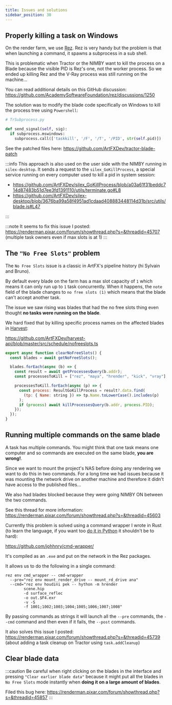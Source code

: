 ```yaml
---
title: Issues and solutions
sidebar_position: 30
---
```


## Properly killing a task on Windows

On the render farm, we use [Rez](https://github.com/AcademySoftwareFoundation/rez). Rez is very handy but the problem is that when launching a command, it spawns a subprocess in a sub shell.

This is problematic when Tractor or the NIMBY want to kill the process on a Blade because the visible PID is Rez's one, not the worker process. So we ended up killing Rez and the V-Ray process was still running on the machine...

You can read additional details on this GitHub discussion: https://github.com/AcademySoftwareFoundation/rez/discussions/1250

The solution was to modify the blade code specifically on Windows to kill the process tree using `Powershell`:

```python
# TrSubprocess.py

def send_signal(self, sig):
  if subprocess.mswindows:
    subprocess.call(['taskkill', '/F', '/T', '/PID', str(self.pid)])
```

See the patched files here: https://github.com/ArtFXDev/tractor-blade-patch

:::info
This approach is also used on the user side with the NIMBY running in `silex-desktop`. It sends a request to the `silex_GoKillProcess`, a special service running on every computer used to kill a pid in system session:

- https://github.com/ArtFXDev/silex_GoKillProcess/blob/a03a61f31beddc714d87483b51d7ee3fd1391110/utils/terminate.go#L8
- https://github.com/ArtFXDev/silex-desktop/blob/3676ba99a58f4951ad1cdaad408883448114d31b/src/utils/blade.js#L47

:::

:::note
It seems to fix this issue I posted: https://renderman.pixar.com/forum/showthread.php?s=&threadid=45707 (multiple task owners even if max slots is at 1)
:::

## The `"No Free Slots"` problem

The `No Free Slots` issue is a classic in ArtFX's pipeline history (hi Sylvain and Bruno).

By default every blade on the farm has a max slot capacity of `1` which means it can only run up to `1` task concurrently. When it happens, the `note` field of the blade changes to `no free slots (1)` which means that the blade can't accept another task.

The issue we saw rising was blades that had the no free slots thing even thought **no tasks were running on the blade**.

We hard fixed that by killing specific process names on the affected blades in [Harvest](../harvest):

https://github.com/ArtFXDev/harvest-api/blob/master/src/schedule/nofreeslots.ts

```js
export async function clearNoFreeSlots() {
  const blades = await getNoFreeSlots();

  blades.forEach(async (b) => {
    const result = await getProcessesQuery(b.addr);
    const processesToKill = ["rez", "maya", "hrender", "kick", "vray"];

    processesToKill.forEach(async (p) => {
      const process: ResultGoKillProcess = result?.data.find(
        (tp: { Name: string }) => tp.Name.toLowerCase().includes(p)
      );
      if (process) await killProcessesQuery(b.addr, process.PID);
    });
  });
}
```

## Running multiple commands on the same blade

A task has multiple commands. You might think that one task means one computer and so commands are executed on the same blade, **you are wrong!**.

Since we want to mount the project's NAS before doing any rendering we want to do this in two commands. For a long time we had issues because it was mounting the network drive on another machine and therefore it didn't have access to the published files...

We also had blades blocked because they were going NIMBY ON between the two commands.

See this thread for more information: https://renderman.pixar.com/forum/showthread.php?s=&threadid=45603

Currently this problem is solved using a command wrapper I wrote in Rust (to learn the language, if you want too [do it in Python](https://github.com/ArtFXDev/silex-rez/tree/prod/packages/utils/command_wrapper) it shouldn't be to hard):

https://github.com/johhnry/cmd-wrapper/

It's compiled as an `.exe` and put on the network in the Rez packages.

It allows us to do the following in a single command:

```shell
rez env cmd_wrapper -- cmd-wrapper
  --pre="rez env mount_render_drive -- mount_rd_drive ana"
  --cmd="rez env houdini pek -- hython -m hrender
        scene.hip
        -d surface_reflec
        -o out.$F4.exr
        -v -S
        -f 1001;1002;1003;1004;1005;1006;1007;1008"
```

By passing commands as strings it will launch all the `--pre` commands, the `--cmd` command and then even if it fails, the `--post` commands.

It also solves this issue I posted: https://renderman.pixar.com/forum/showthread.php?s=&threadid=45739 (about adding a task cleanup on Tractor using `task.addCleanup`)

## Clear blade data

:::caution
Be careful when right clicking on the blades in the interface and pressing `"Clear earlier blade data"` because it might put all the blades in `No Free Slots` mode instantly when **doing it on a large amount of blades**.

Filed this bug here: https://renderman.pixar.com/forum/showthread.php?s=&threadid=45857
:::
